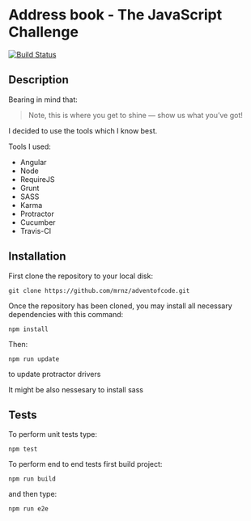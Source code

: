 # Address book - The JavaScript Challenge

[![Build Status](https://img.shields.io/travis/mrnz/address-book.svg?maxAge=1&style=flat-square)](https://travis-ci.org/mrnz/address-book)

## Description

Bearing in mind that:  

> Note, this is where you get to shine — show us what you’ve got!

I decided to use the tools which I know best. 

Tools I used: 
* Angular
* Node
* RequireJS
* Grunt
* SASS
* Karma
* Protractor
* Cucumber
* Travis-CI

## Installation

First clone the repository to your local disk:

```git clone https://github.com/mrnz/adventofcode.git```

Once the repository has been cloned, you may install all necessary dependencies with this command:

``` npm install ```

Then: 

``` npm run update ```

to update protractor drivers

It might be also nessesary to install sass 

## Tests

To perform unit tests type: 

``` npm test ```

To perform end to end tests first build project: 

``` npm run build ```

and then type: 

``` npm run e2e ```